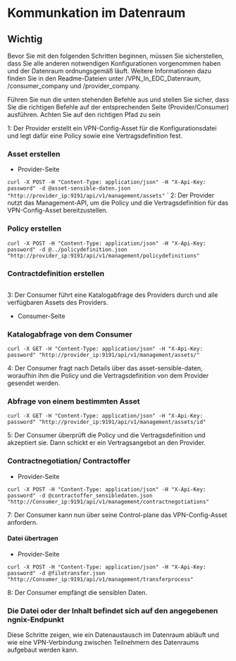 # Kommunkation im Datenraum

## Wichtig

Bevor Sie mit den folgenden Schritten beginnen, müssen Sie sicherstellen, dass Sie alle anderen notwendigen Konfigurationen vorgenommen haben und der Datenraum ordnungsgemäß läuft. Weitere Informationen dazu finden Sie in den Readme-Dateien unter /VPN_In_EDC_Datenraum, /consumer_company und /provider_company.

Führen Sie nun die unten stehenden Befehle aus und stellen Sie sicher, dass Sie die richtigen Befehle auf der entsprechenden Seite (Provider/Consumer) ausführen.
Achten Sie auf den richtigen Pfad zu sein

1: Der Provider erstellt ein VPN-Config-Asset für die Konfigurationsdatei und legt dafür eine Policy sowie eine Vertragsdefinition fest.

### Asset erstellen
- Provider-Seite

```curl -X POST -H "Content-Type: application/json" -H "X-Api-Key: password" -d @asset-sensible-daten.json "http://provider_ip:9191/api/v1/management/assets"```
`
2: Der Provider nutzt das Management-API, um die Policy und die Vertragsdefinition für das VPN-Config-Asset bereitzustellen.

### Policy erstellen

```curl -X POST -H "Content-Type: application/json" -H "X-Api-Key: password" -d @../policydefinition.json "http://provider_ip:9191/api/v1/management/policydefinitions"```

### Contractdefinition erstellen

```curl -X POST -H "Content-Type: application/json" -H "X-Api-Key: password" -d @contractdefinitionsensibledaten.json "http://provider_ip:9191/api/v1/management/contractdefinitions"
```


3: Der Consumer führt eine Katalogabfrage des Providers durch und alle verfügbaren Assets des Providers.

- Consumer-Seite
### Katalogabfrage von dem Consumer

```curl -X GET -H "Content-Type: application/json" -H "X-Api-Key: password" "http://provider_ip:9191/api/v1/management/assets/"```

4: Der Consumer fragt nach Details über das asset-sensible-daten, woraufhin ihm die Policy und die Vertragsdefinition von dem Provider gesendet werden.

### Abfrage von einem bestimmten Asset

```curl -X GET -H "Content-Type: application/json" -H "X-Api-Key: password" "http://provider_ip:9191/api/v1/management/assets/id"```

5: Der Consumer überprüft die Policy und die Vertragsdefinition und akzeptiert sie. Dann schickt er ein Vertragsangebot an den Provider.

### Contractnegotiation/ Contractoffer
- Provider-Seite

```curl -X POST -H "Content-Type: application/json" -H "X-Api-Key: password" -d @contractoffer_sensibledaten.json "http://Consumer_ip:9191/api/v1/management/contractnegotiations"```


7: Der Consumer kann nun über seine Control-plane das VPN-Config-Asset anfordern.
#### Datei übertragen
- Provider-Seite

```curl -X POST -H "Content-Type: application/json" -H "X-Api-Key: password" -d @filetransfer.json "http://Consumer_ip:9191/api/v1/management/transferprocess"```
 
8: Der Consumer empfängt die sensiblen Daten.
### Die Datei oder der Inhalt befindet sich auf den angegebenen ngnix-Endpunkt


Diese Schritte zeigen, wie ein Datenaustausch im Datenraum abläuft und wie eine VPN-Verbindung zwischen Teilnehmern des Datenraums aufgebaut werden kann.